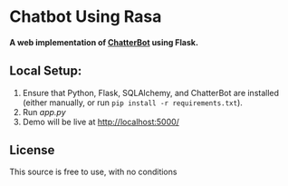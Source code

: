 # Chatbot Using Rasa

#### A web implementation of [ChatterBot](https://github.com/) using Flask.

## Local Setup:
 1. Ensure that Python, Flask, SQLAlchemy, and ChatterBot are installed (either manually, or run `pip install -r requirements.txt`).
 2. Run *app.py*
 3. Demo will be live at [http://localhost:5000/](http://localhost:5055/)


## License
This source is free to use, with no conditions